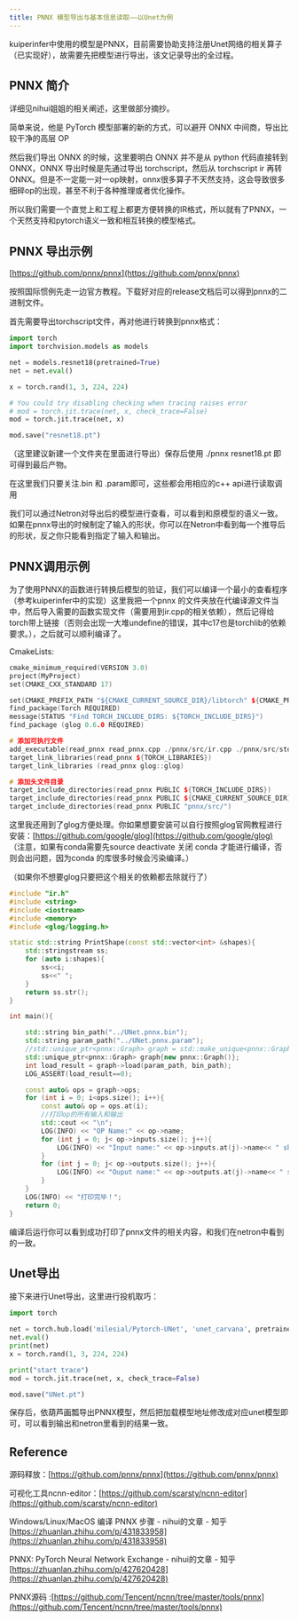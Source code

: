 ```yaml
---
title: PNNX 模型导出与基本信息读取——以Unet为例
---
```


kuiperinfer中使用的模型是PNNX，目前需要协助支持注册Unet网络的相关算子（已实现好），故需要先把模型进行导出，该文记录导出的全过程。

## PNNX 简介

详细见nihui姐姐的相关阐述，这里做部分摘抄。

简单来说，他是 PyTorch 模型部署的新的方式，可以避开 ONNX 中间商，导出比较干净的高层 OP

然后我们导出 ONNX 的时候，这里要明白 ONNX 并不是从 python 代码直接转到 ONNX，ONNX 导出时候是先通过导出 torchscript，然后从 torchscript ir 再转 ONNX。但是不一定能一对一op映射，onnx很多算子不天然支持，这会导致很多细碎op的出现，甚至不利于各种推理或者优化操作。

所以我们需要一个直觉上和工程上都更方便转换的IR格式，所以就有了PNNX，一个天然支持和pytorch语义一致和相互转换的模型格式。

## PNNX 导出示例

[https://github.com/pnnx/pnnx](https://github.com/pnnx/pnnx)

按照国际惯例先走一边官方教程。下载好对应的release文档后可以得到pnnx的二进制文件。

首先需要导出torchscript文件，再对他进行转换到pnnx格式：

```Python
import torch
import torchvision.models as models

net = models.resnet18(pretrained=True)
net = net.eval()

x = torch.rand(1, 3, 224, 224)

# You could try disabling checking when tracing raises error
# mod = torch.jit.trace(net, x, check_trace=False)
mod = torch.jit.trace(net, x)

mod.save("resnet18.pt")
```

（这里建议新建一个文件夹在里面进行导出）保存后使用 ./pnnx  resnet18.pt 即可得到最后产物。

在这里我们只要关注.bin 和 .param即可，这些都会用相应的c++ api进行读取调用

我们可以通过Netron对导出后的模型进行查看，可以看到和原模型的语义一致。如果在pnnx导出的时候制定了输入的形状，你可以在Netron中看到每一个推导后的形状，反之你只能看到指定了输入和输出。

## PNNX调用示例

为了使用PNNX的函数进行转换后模型的验证，我们可以编译一个最小的查看程序（参考kuiperinfer中的实现）这里我把一个pnnx 的文件夹放在代编译源文件当中，然后导入需要的函数实现文件（需要用到ir.cpp的相关依赖），然后记得给torch带上链接（否则会出现一大堆undefine的错误，其中c17也是torchlib的依赖要求。），之后就可以顺利编译了。

CmakeLists:

```C++
cmake_minimum_required(VERSION 3.0)
project(MyProject)
set(CMAKE_CXX_STANDARD 17)

set(CMAKE_PREFIX_PATH "${CMAKE_CURRENT_SOURCE_DIR}/libtorch" ${CMAKE_PREFIX_PATH})
find_package(Torch REQUIRED)
message(STATUS "Find TORCH_INCLUDE_DIRS: ${TORCH_INCLUDE_DIRS}")
find_package (glog 0.6.0 REQUIRED)

# 添加可执行文件
add_executable(read_pnnx read_pnnx.cpp ./pnnx/src/ir.cpp ./pnnx/src/storezip.cpp ./pnnx/src/utils.cpp)
target_link_libraries(read_pnnx ${TORCH_LIBRARIES})
target_link_libraries (read_pnnx glog::glog)

# 添加头文件目录
target_include_directories(read_pnnx PUBLIC ${TORCH_INCLUDE_DIRS})
target_include_directories(read_pnnx PUBLIC ${CMAKE_CURRENT_SOURCE_DIR})
target_include_directories(read_pnnx PUBLIC "pnnx/src/")
```

这里我还用到了glog方便处理。你如果想要安装可以自行按照glog官网教程进行安装：[https://github.com/google/glog](https://github.com/google/glog)  （注意，如果有conda需要先source deactivate 关闭 conda 才能进行编译，否则会出问题，因为conda 的库很多时候会污染编译。）

（如果你不想要glog只要把这个相关的依赖都去除就行了）

```C++
#include "ir.h"
#include <string>
#include <iostream>
#include <memory>
#include <glog/logging.h>

static std::string PrintShape(const std::vector<int> &shapes){
    std::stringstream ss;
    for (auto i:shapes){
        ss<<i;
        ss<<" ";
    }
    return ss.str();
}

int main(){

    std::string bin_path("../UNet.pnnx.bin");
    std::string param_path("../UNet.pnnx.param");
    //std::unique_ptr<pnnx::Graph> graph = std::make_unique<pnnx::Graph>();
    std::unique_ptr<pnnx::Graph> graph{new pnnx::Graph()};
    int load_result = graph->load(param_path, bin_path);
    LOG_ASSERT(load_result==0);

    const auto& ops = graph->ops;
    for (int i = 0; i<ops.size(); i++){
        const auto& op = ops.at(i);
        //打印op的所有输入和输出
        std::cout << "\n";
        LOG(INFO) << "OP Name:" << op->name;
        for (int j = 0; j< op->inputs.size(); j++){
            LOG(INFO) << "Input name:" << op->inputs.at(j)->name<< " shape: " << PrintShape(op->inputs.at(j)->shape);
        }
        for (int j = 0; j< op->outputs.size(); j++){
            LOG(INFO) << "Ouput name:" << op->outputs.at(j)->name<< " shape: " << PrintShape(op->outputs.at(j)->shape);
        }
    }
    LOG(INFO) << "打印完毕！";
    return 0;
}
```

编译后运行你可以看到成功打印了pnnx文件的相关内容，和我们在netron中看到的一致。

## Unet导出

接下来进行Unet导出，这里进行投机取巧：

```Python
import torch

net = torch.hub.load('milesial/Pytorch-UNet', 'unet_carvana', pretrained=True, scale=0.5)
net.eval()
print(net)
x = torch.rand(1, 3, 224, 224)

print("start trace")
mod = torch.jit.trace(net, x, check_trace=False)

mod.save("UNet.pt")
```

保存后，依葫芦画瓢导出PNNX模型，然后把加载模型地址修改成对应unet模型即可，可以看到输出和netron里看到的结果一致。

## Reference

源码释放：[https://github.com/pnnx/pnnx](https://github.com/pnnx/pnnx)

可视化工具ncnn-editor：[https://github.com/scarsty/ncnn-editor](https://github.com/scarsty/ncnn-editor)

Windows/Linux/MacOS 编译 PNNX 步骤 - nihui的文章 - 知乎 [https://zhuanlan.zhihu.com/p/431833958](https://zhuanlan.zhihu.com/p/431833958)

PNNX: PyTorch Neural Network Exchange - nihui的文章 - 知乎 [https://zhuanlan.zhihu.com/p/427620428](https://zhuanlan.zhihu.com/p/427620428)

PNNX源码 :[https://github.com/Tencent/ncnn/tree/master/tools/pnnx](https://github.com/Tencent/ncnn/tree/master/tools/pnnx)
